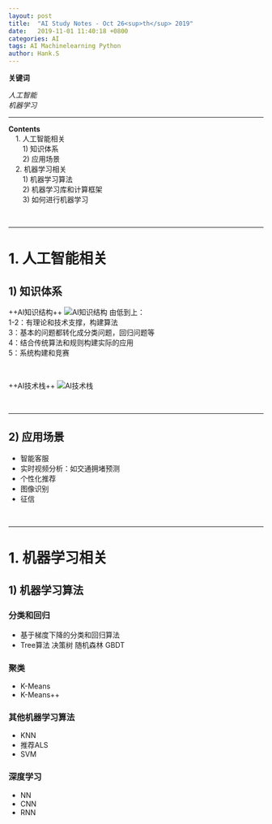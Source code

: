 ```yaml
---
layout: post
title:  "AI Study Notes - Oct 26<sup>th</sup> 2019"
date:   2019-11-01 11:40:18 +0800
categories: AI
tags: AI Machinelearning Python
author: Hank.S
---
```


**关键词**  

*人工智能*  
*机器学习*  
 
---
**Contents**   
&ensp;&ensp;1. 人工智能相关  
&ensp;&ensp;&ensp;&ensp;1) 知识体系    
&ensp;&ensp;&ensp;&ensp;2) 应用场景   
&ensp;&ensp;2. 机器学习相关  
&ensp;&ensp;&ensp;&ensp;1) 机器学习算法  
&ensp;&ensp;&ensp;&ensp;2) 机器学习库和计算框架    
&ensp;&ensp;&ensp;&ensp;3) 如何进行机器学习    




&nbsp;

---
# 1. 人工智能相关  
## 1) 知识体系  
++AI知识结构++
![AI知识结构](https://ftp.bmp.ovh/imgs/2019/11/5470f565c796bbf2.png)
由低到上：  
1-2：有理论和技术支撑，构建算法  
3：基本的问题都转化成分类问题，回归问题等  
4：结合传统算法和规则构建实际的应用  
5：系统构建和竞赛

&nbsp;

++AI技术栈++
![AI技术栈](https://ftp.bmp.ovh/imgs/2019/11/acc9e4412358c566.png)

&nbsp;

---
## 2) 应用场景  
* 智能客服
* 实时视频分析：如交通拥堵预测
* 个性化推荐
* 图像识别
* 征信


&nbsp;

---
# 1. 机器学习相关  
## 1) 机器学习算法
### 分类和回归   
* 基于梯度下降的分类和回归算法
* Tree算法
决策树
随机森林
GBDT  
### 聚类   
* K-Means
* K-Means++  
### 其他机器学习算法
* KNN
* 推荐ALS
* SVM
### 深度学习   
* NN
* CNN
* RNN












































